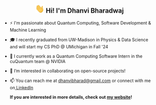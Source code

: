 <h2 align = center><img src="./wave_readme.gif" width="30px"> Hi! I'm Dhanvi Bharadwaj </h2>
  
- ⚡ I'm passionate about Quantum Computing, Software Development & Machine Learning 
- 🎓 I recently graduated from UW-Madison in Physics & Data Science and will start my CS PhD @ UMichigan in Fall '24
- 🔮 I currently work as a Quantum Computing Software Intern in the cuQuantum team @ NVIDIA 
- 🤝 I’m interested in collaborating on open-source projects!
- 📫 You can reach me at dhanvibharad@gmail.com or connect with me on<a href = https://www.linkedin.com/in/d-bharadwaj/> LinkedIn </a>


  <b>If you are interested in more details, check out <a href=https://d-bharadwaj.github.io/website/ >my website</a>!</b>
 
